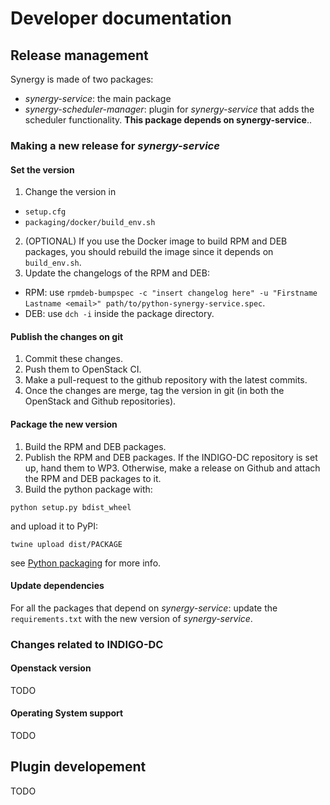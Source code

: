 # Developer documentation

## Release management
Synergy is made of two packages:

- *synergy-service*: the main package
- *synergy-scheduler-manager*: plugin for *synergy-service* that adds the scheduler functionality. **This package depends on synergy-service**..

### Making a new release for *synergy-service*
#### Set the version
1. Change the version in
  - `setup.cfg`
  - `packaging/docker/build_env.sh`
2. (OPTIONAL) If you use the Docker image to build RPM and DEB packages, you should rebuild the image since it depends on `build_env.sh`.
3. Update the changelogs of the RPM and DEB:
  - RPM: use `rpmdeb-bumpspec -c "insert changelog here" -u "Firstname Lastname <email>" path/to/python-synergy-service.spec`.
  - DEB: use `dch -i` inside the package directory.

#### Publish the changes on git
1. Commit these changes.
2. Push them to OpenStack CI.
3. Make a pull-request to the github repository with the latest commits.
4. Once the changes are merge, tag the version in git (in both the OpenStack and Github repositories).

#### Package the new version
1. Build the RPM and DEB packages.
2. Publish the RPM and DEB packages. If the INDIGO-DC repository is set up, hand them to WP3. Otherwise, make a release on Github and attach the RPM and DEB packages to it.
3. Build the python package with:
  ```
  python setup.py bdist_wheel
  ```
  and upload it to PyPI:
  ```
  twine upload dist/PACKAGE
  ```
  see [Python packaging](https://packaging.python.org/en/latest/distributing/) for more info.
  
#### Update dependencies
For all the packages that depend on *synergy-service*: update the `requirements.txt` with the new version of *synergy-service*.

### Changes related to INDIGO-DC
#### Openstack version
TODO
#### Operating System support
TODO

## Plugin developement
TODO